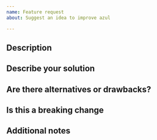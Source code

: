 ```yaml
---
name: Feature request
about: Suggest an idea to improve azul

---
```


## Description
<!--
A clear and concise description of what the current problem is.
Ex. "I have an issue when [...]"
-->

## Describe your solution
<!--
A clear and concise description of what you want to happen. Add any considered drawbacks.
-->

## Are there alternatives or drawbacks?
<!--
Are there alternative solutions for this feature? Are there drawbacks to the current state?
-->

## Is this a breaking change
<!--
Do people need to update their code when the new feature is implemented?
-->

## Additional notes


